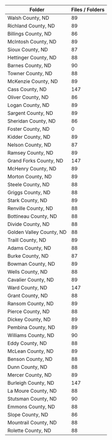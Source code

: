 | Folder                   |   Files / Folders |
|--------------------------|-------------------|
| Walsh County, ND         |                89 |
| Richland County, ND      |                89 |
| Billings County, ND      |                86 |
| McIntosh County, ND      |                89 |
| Sioux County, ND         |                87 |
| Hettinger County, ND     |                88 |
| Barnes County, ND        |                90 |
| Towner County, ND        |                88 |
| McKenzie County, ND      |                89 |
| Cass County, ND          |               147 |
| Oliver County, ND        |                86 |
| Logan County, ND         |                89 |
| Sargent County, ND       |                89 |
| Sheridan County, ND      |                86 |
| Foster County, ND        |                 0 |
| Kidder County, ND        |                89 |
| Nelson County, ND        |                87 |
| Ramsey County, ND        |                89 |
| Grand Forks County, ND   |               147 |
| McHenry County, ND       |                89 |
| Morton County, ND        |                89 |
| Steele County, ND        |                88 |
| Griggs County, ND        |                88 |
| Stark County, ND         |                89 |
| Renville County, ND      |                88 |
| Bottineau County, ND     |                88 |
| Divide County, ND        |                88 |
| Golden Valley County, ND |                88 |
| Traill County, ND        |                89 |
| Adams County, ND         |                88 |
| Burke County, ND         |                87 |
| Bowman County, ND        |                89 |
| Wells County, ND         |                88 |
| Cavalier County, ND      |                89 |
| Ward County, ND          |               147 |
| Grant County, ND         |                88 |
| Ransom County, ND        |                89 |
| Pierce County, ND        |                88 |
| Dickey County, ND        |                89 |
| Pembina County, ND       |                89 |
| Williams County, ND      |                90 |
| Eddy County, ND          |                88 |
| McLean County, ND        |                89 |
| Benson County, ND        |                88 |
| Dunn County, ND          |                88 |
| Mercer County, ND        |                89 |
| Burleigh County, ND      |               147 |
| La Moure County, ND      |                88 |
| Stutsman County, ND      |                90 |
| Emmons County, ND        |                88 |
| Slope County, ND         |                86 |
| Mountrail County, ND     |                88 |
| Rolette County, ND       |                88 |